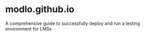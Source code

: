 # modlo.github.io
A comprehensive guide to successfully deploy and run a testing environment for LMSs
